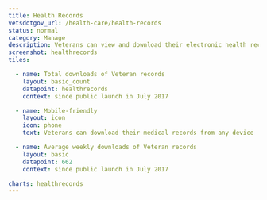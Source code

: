 ```yaml
---
title: Health Records
vetsdotgov_url: /health-care/health-records
status: normal
category: Manage
description: Veterans can view and download their electronic health records
screenshot: healthrecords
tiles:

  - name: Total downloads of Veteran records
    layout: basic_count
    datapoint: healthrecords
    context: since public launch in July 2017

  - name: Mobile-friendly
    layout: icon
    icon: phone
    text: Veterans can download their medical records from any device

  - name: Average weekly downloads of Veteran records
    layout: basic
    datapoint: 662
    context: since public launch in July 2017

charts: healthrecords
---
```

